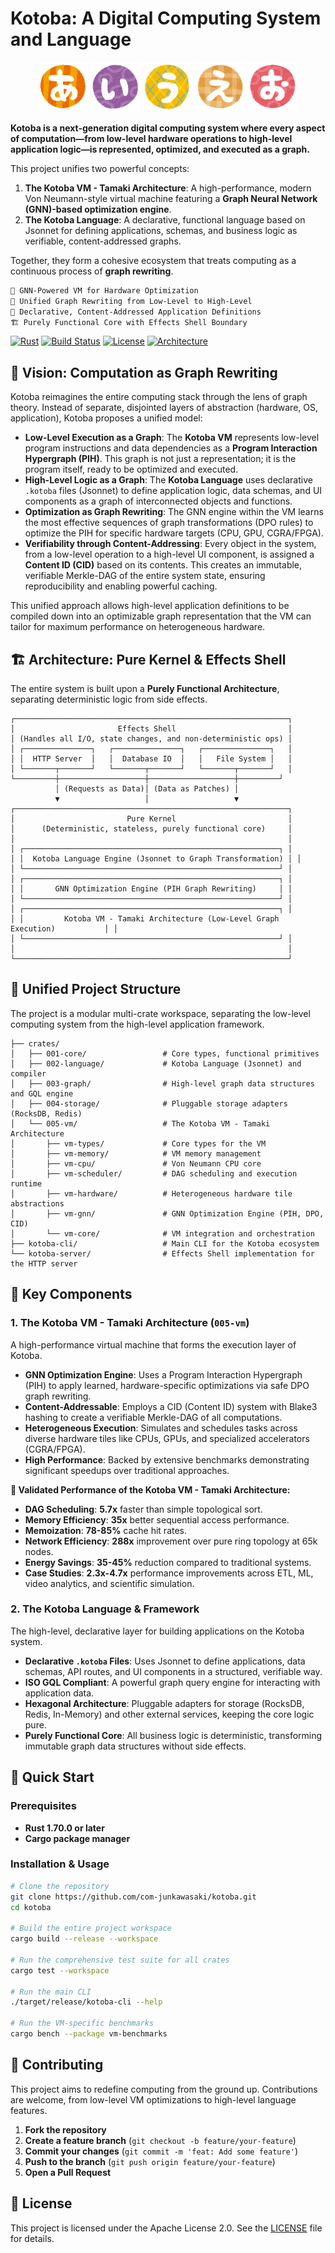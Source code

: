 # Kotoba: A Digital Computing System and Language

<div align="center">
  <img src="public/hiragana_01_a.png.png" alt="Logo 01" width="80" height="80" />
  <img src="public/hiragana_02_i.png.png" alt="Logo 02" width="80" height="80" />
  <img src="public/hiragana_03_u.png.png" alt="Logo 03" width="80" height="80" />
  <img src="public/hiragana_04_e.png.png" alt="Logo 04" width="80" height="80" />
  <img src="public/hiragana_05_o.png.png" alt="Logo 05" width="80" height="80" />
</div>

**Kotoba is a next-generation digital computing system where every aspect of computation—from low-level hardware operations to high-level application logic—is represented, optimized, and executed as a graph.**

This project unifies two powerful concepts:
1.  **The Kotoba VM - Tamaki Architecture**: A high-performance, modern Von Neumann-style virtual machine featuring a **Graph Neural Network (GNN)-based optimization engine**.
2.  **The Kotoba Language**: A declarative, functional language based on Jsonnet for defining applications, schemas, and business logic as verifiable, content-addressed graphs.

Together, they form a cohesive ecosystem that treats computing as a continuous process of **graph rewriting**.

```bash
🧠 GNN-Powered VM for Hardware Optimization
🔄 Unified Graph Rewriting from Low-Level to High-Level
📜 Declarative, Content-Addressed Application Definitions
🏗️ Purely Functional Core with Effects Shell Boundary
```

[![Rust](https://img.shields.io/badge/rust-1.70+-orange.svg)](https://www.rust-lang.org/)
[![Build Status](https://img.shields.io/github/workflow/status/jun784/kotoba/CI)](https://github.com/com-junkawasaki/kotoba/actions)
[![License](https://img.shields.io/badge/License-Apache%202.0-blue.svg)](https://opensource.org/licenses/Apache-2.0)
[![Architecture](https://img.shields.io/badge/Architecture-Pure%20Kernel%20%26%20Effects%20Shell-blue)](#-architecture-pure-kernel--effects-shell)

## 📖 Vision: Computation as Graph Rewriting

Kotoba reimagines the entire computing stack through the lens of graph theory. Instead of separate, disjointed layers of abstraction (hardware, OS, application), Kotoba proposes a unified model:

-   **Low-Level Execution as a Graph**: The **Kotoba VM** represents low-level program instructions and data dependencies as a **Program Interaction Hypergraph (PIH)**. This graph is not just a representation; it is the program itself, ready to be optimized and executed.
-   **High-Level Logic as a Graph**: The **Kotoba Language** uses declarative `.kotoba` files (Jsonnet) to define application logic, data schemas, and UI components as a graph of interconnected objects and functions.
-   **Optimization as Graph Rewriting**: The GNN engine within the VM learns the most effective sequences of graph transformations (DPO rules) to optimize the PIH for specific hardware targets (CPU, GPU, CGRA/FPGA).
-   **Verifiability through Content-Addressing**: Every object in the system, from a low-level operation to a high-level UI component, is assigned a **Content ID (CID)** based on its contents. This creates an immutable, verifiable Merkle-DAG of the entire system state, ensuring reproducibility and enabling powerful caching.

This unified approach allows high-level application definitions to be compiled down into an optimizable graph representation that the VM can tailor for maximum performance on heterogeneous hardware.

## 🏗️ Architecture: Pure Kernel & Effects Shell

The entire system is built upon a **Purely Functional Architecture**, separating deterministic logic from side effects.

```
┌─────────────────────────────────────────────────────────────┐
│                       Effects Shell                         │
│ (Handles all I/O, state changes, and non-deterministic ops) │
│ ┌───────────────┐   ┌───────────────┐   ┌───────────────┐   │
│ │  HTTP Server  │   │  Database IO  │   │   File System │   │
│ └───────┬───────┘   └───────┬───────┘   └───────┬───────┘   │
└─────────┼───────────────────┼───────────────────┼─────────┘
          │ (Requests as Data)│ (Data as Patches) │
          ▼                   │                   ▼
┌─────────────────────────────────────────────────────────────┐
│                         Pure Kernel                         │
│      (Deterministic, stateless, purely functional core)     │
│                                                             │
│ ┌─────────────────────────────────────────────────────────┐ │
│ │  Kotoba Language Engine (Jsonnet to Graph Transformation) │ │
│ └─────────────────────────────────────────────────────────┘ │
│ ┌─────────────────────────────────────────────────────────┐ │
│ │       GNN Optimization Engine (PIH Graph Rewriting)     │ │
│ └─────────────────────────────────────────────────────────┘ │
│ ┌─────────────────────────────────────────────────────────┐ │
│ │         Kotoba VM - Tamaki Architecture (Low-Level Graph Execution)           │ │
│ └─────────────────────────────────────────────────────────┘ │
│                                                             │
└─────────────────────────────────────────────────────────────┘
```

## 📁 Unified Project Structure

The project is a modular multi-crate workspace, separating the low-level computing system from the high-level application framework.

```
├── crates/
│   ├── 001-core/                 # Core types, functional primitives
│   ├── 002-language/             # Kotoba Language (Jsonnet) and compiler
│   ├── 003-graph/                # High-level graph data structures and GQL engine
│   ├── 004-storage/              # Pluggable storage adapters (RocksDB, Redis)
│   └── 005-vm/                   # The Kotoba VM - Tamaki Architecture
│       ├── vm-types/             # Core types for the VM
│       ├── vm-memory/            # VM memory management
│       ├── vm-cpu/               # Von Neumann CPU core
│       ├── vm-scheduler/         # DAG scheduling and execution runtime
│       ├── vm-hardware/          # Heterogeneous hardware tile abstractions
│       ├── vm-gnn/               # GNN Optimization Engine (PIH, DPO, CID)
│       └── vm-core/              # VM integration and orchestration
├── kotoba-cli/                   # Main CLI for the Kotoba ecosystem
└── kotoba-server/                # Effects Shell implementation for the HTTP server
```

## 🎯 Key Components

### 1. The Kotoba VM - Tamaki Architecture (`005-vm`)

A high-performance virtual machine that forms the execution layer of Kotoba.

-   **GNN Optimization Engine**: Uses a Program Interaction Hypergraph (PIH) to apply learned, hardware-specific optimizations via safe DPO graph rewriting.
-   **Content-Addressable**: Employs a CID (Content ID) system with Blake3 hashing to create a verifiable Merkle-DAG of all computations.
-   **Heterogeneous Execution**: Simulates and schedules tasks across diverse hardware tiles like CPUs, GPUs, and specialized accelerators (CGRA/FPGA).
-   **High Performance**: Backed by extensive benchmarks demonstrating significant speedups over traditional approaches.

**🚀 Validated Performance of the Kotoba VM - Tamaki Architecture:**
- **DAG Scheduling**: **5.7x** faster than simple topological sort.
- **Memory Efficiency**: **35x** better sequential access performance.
- **Memoization**: **78-85%** cache hit rates.
- **Network Efficiency**: **288x** improvement over pure ring topology at 65k nodes.
- **Energy Savings**: **35-45%** reduction compared to traditional systems.
- **Case Studies**: **2.3x-4.7x** performance improvements across ETL, ML, video analytics, and scientific simulation.

### 2. The Kotoba Language & Framework

The high-level, declarative layer for building applications on the Kotoba system.

-   **Declarative `.kotoba` Files**: Uses Jsonnet to define applications, data schemas, API routes, and UI components in a structured, verifiable way.
-   **ISO GQL Compliant**: A powerful graph query engine for interacting with application data.
-   **Hexagonal Architecture**: Pluggable adapters for storage (RocksDB, Redis, In-Memory) and other external services, keeping the core logic pure.
-   **Purely Functional Core**: All business logic is deterministic, transforming immutable graph data structures without side effects.

## 🚀 Quick Start

### Prerequisites

-   **Rust 1.70.0 or later**
-   **Cargo package manager**

### Installation & Usage

```bash
# Clone the repository
git clone https://github.com/com-junkawasaki/kotoba.git
cd kotoba

# Build the entire project workspace
cargo build --release --workspace

# Run the comprehensive test suite for all crates
cargo test --workspace

# Run the main CLI
./target/release/kotoba-cli --help

# Run the VM-specific benchmarks
cargo bench --package vm-benchmarks
```

## 🤝 Contributing

This project aims to redefine computing from the ground up. Contributions are welcome, from low-level VM optimizations to high-level language features.

1.  **Fork the repository**
2.  **Create a feature branch** (`git checkout -b feature/your-feature`)
3.  **Commit your changes** (`git commit -m 'feat: Add some feature'`)
4.  **Push to the branch** (`git push origin feature/your-feature`)
5.  **Open a Pull Request**

## 📄 License

This project is licensed under the Apache License 2.0. See the [LICENSE](LICENSE) file for details.
